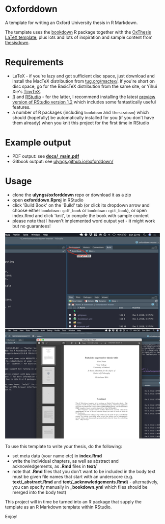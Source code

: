 # Oxforddown

A template for writing an Oxford University thesis in R Markdown.

The template uses the [bookdown](https://bookdown.org) R package together with the [OxThesis LaTeX template](https://github.com/mcmanigle/OxThesis), plus lots and lots of inspiration and sample content from [thesisdown](https://github.com/ismayc/thesisdown).

# Requirements
- LaTeX - if you're lazy and got sufficient disc space, just download and install the MacTeX distribution from [tug.org/mactex/](http://www.tug.org/mactex/). If you're short on disc space, go for the BasicTeX distribution from the same site, or Yihui Xie's [TinyTeX](https://yihui.name/tinytex/).
- [R](https://cran.rstudio.com) and [RStudio](https://www.rstudio.com/products/rstudio/download/) - for the latter, I recommend installing the latest [preview version of RStudio version 1.2](https://www.rstudio.com/products/rstudio/download/preview/) which includes some fantastically useful features.
- a number of R packages (including `bookdown` and `thesisdown`) which should (hopefully) be automatically installed for you (if you don't have them already) when you knit this project for the first time in RStudio

# Example output
- PDF output: see [**docs/_main.pdf**](https://github.com/ulyngs/oxforddown/blob/master/docs/_main.pdf)
- Gitbook output: see [ulyngs.github.io/oxforddown/](https://ulyngs.github.io/oxforddown/)

# Usage
- clone the **ulyngs/oxforddown** repo or download it as a zip
- open **oxforddown.Rproj** in RStudio
- click 'Build Book' on the 'Build' tab (or click its dropdown arrow and choose either `bookdown::pdf_book` or `bookdown::git_book`), or open index.Rmd and click 'knit', to compile the book with sample content
- please note that I haven't implemented word output yet - it might work but no guarantees!

![](screenshots/build.png)
![](screenshots/compiled.png)

To use this template to write your thesis, do the following:
- set meta data (your name etc) in **index.Rmd**
- write the individual chapters, as well as abstract and acknowledgements, as **.Rmd** files in **text/**
- note that **.Rmd** files that you don't want to be included in the body text must be given file names that start with an underscore (e.g. **text/\_abstract.Rmd** and **text/\_acknowledgements.Rmd**) - alternatively, you can specify manually in **\_bookdown.yml** which files should be merged into the body text)

This project will in time be turned into an R package that supply the template as an R Markdown template within RStudio.

Enjoy!
